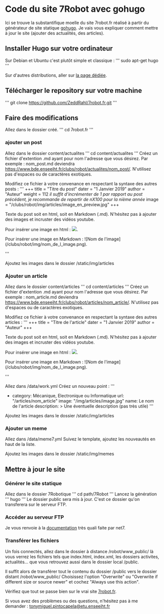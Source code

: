 # Code du site 7Robot avec gohugo

Ici se trouve la substantifique moelle du site 7robot.fr réalisé à partir du générateur de site statique [gohugo](https://gohugo.io/).
Je vais vous expliquer comment mettre à jour le site (ajouter des actualités, des articles).

## Installer Hugo sur votre ordinateur

Sur Debian et Ubuntu c'est plutôt simple et classique :
'''
sudo apt-get hugo
'''

Sur d'autres distributions, aller sur [la page dédiée](https://gohugo.io/getting-started/installing/#readout).

## Télécharger le repository sur votre machine

'''
git clone https://github.com/ZeddRahl/7robot.fr.git
'''

## Faire des modifications

Allez dans le dossier créé.
'''
cd 7robot.fr
'''

### ajouter un post

Allez dans le dossier content/actualites
'''
cd content/actualites
'''
Créez un fichier d'extention .md ayant pour nom l'adresse que vous désirez. Par exemple : nom_post.md deviendra https://www.bde.enseeiht.fr/clubs/robot/actualites/nom_post/. N'utilisez pas d'espaces ou de caractères exotiques.

Modifiez ce fichier à votre convenance en respectant la syntaxe des autres posts :
'''
+++
title = "Titre du post"
dater = "1 Janvier 2019"
author = "Auteur"
weight = 112 *il suffit d'incrémenter de 1 par rapport au post précédent, je recommande de repartir de nX100 pour la nième année*
image = "/clubs/robot/img/articles/image_en_preview.jpg"
+++

<p>Texte du post soit en html, soit en Markdown (.md).
N'hésitez pas à ajouter des images et incruster des vidéos youtube.</p>

<p>Pour insérer une image en html : <img src="/clubs/robot/img/articles/image.jpg"/>.</p>

<p>Pour insérer une image en Markdown : ![Nom de l'image](/clubs/robot/img/nom_de_l_image.png).</p>

'''

Ajoutez les images dans le dossier /static/img/articles

### Ajouter un article

Allez dans le dossier content/articles
'''
cd content/articles
'''
Créez un fichier d'extention .md ayant pour nom l'adresse que vous désirez. Par exemple : nom_article.md deviendra https://www.bde.enseeiht.fr/clubs/robot/articles/nom_article/. N'utilisez pas d'espaces ou de caractères exotiques.

Modifiez ce fichier à votre convenance en respectant la syntaxe des autres articles :
'''
+++
title = "Titre de l'article"
dater = "1 Janvier 2019"
author = "Auteur"
+++

<p>Texte du post soit en html, soit en Markdown (.md).
N'hésitez pas à ajouter des images et incruster des vidéos youtube.</p>

<p>Pour insérer une image en html : <img src="/clubs/robot/img/articles/image.jpg"/>.</p>

<p>Pour insérer une image en Markdown : ![Nom de l'image](/clubs/robot/img/nom_de_l_image.png).</p>

'''

Allez dans /data/work.yml
Créez un nouveau point :
'''
- category: Mécanique, Electronique ou Informatique
  url: "/articles/nom_article"
  image: "/img/articles/image.jpg"
  name: Le nom de l'article
  description: > Une éventuelle description (pas très utile)
'''

Ajoutez les images dans le dossier /static/img/articles

### Ajouter un meme

Allez dans /data/meme7.yml
Suivez le template, ajoutez les nouveautés en haut de la liste.

Ajoutez les images dans le dossier /static/img/memes

## Mettre à jour le site

### Générer le site statique

Allez dans le dossier 7Robotique
'''
cd path/7Robot
'''
Lancez la génération
'''
hugo
'''
Le dossier public sera mis à jour.
C'est ce dossier qu'on transferera sur le serveur FTP.

### Accéder au serveur FTP

Je vous renvoie à la [documentation](https://www.bde.enseeiht.fr/doc/ftp) très quali faite par net7.

### Transférer les fichiers

Un fois connectés, allez dans le dossier à distance /robot/www_public/ là vous verrez les fichiers tels que index.html, index.xml, les dossiers activites, actualités... que vous retrouvez aussi dans le dossier local /public.

Il suffit alors de transférer tout le contenu du dossier /public vers le dossier distant /robot/www_public/
Choisissez l'option "Overwrite" ou "Overwrite if different size or source newer" et cochez "Always use this action".

Vérifiez que tout se passe bien sur le vrai site [7robot.fr](7robot.fr).

Si vous avez des problèmes ou des questions, n'hésitez pas à me demander : tonymiguel.pintocapela@etu.enseeiht.fr
